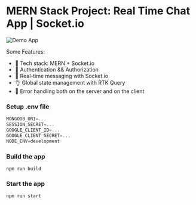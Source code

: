 # MERN Stack Project: Real Time Chat App | Socket.io

![Demo App](https://ibb.co/2Fvd2Zq)

Some Features:

-   🌟 Tech stack: MERN + Socket.io
-   🎃 Authentication && Authorization
-   👾 Real-time messaging with Socket.io
-   👌 Global state management with RTK Query
-   🐞 Error handling both on the server and on the client

### Setup .env file

```js
MONGODB_URI=...
SESSION_SECRET=...
GOOGLE_CLIENT_ID=...
GOOGLE_CLIENT_SECRET=...
NODE_ENV=development
```

### Build the app

```shell
npm run build
```

### Start the app

```shell
npm run start
```
